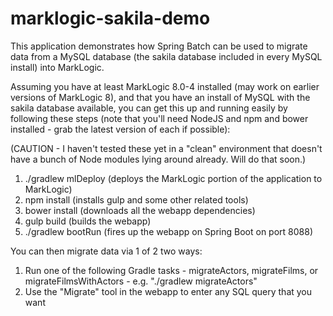 # marklogic-sakila-demo

This application demonstrates how Spring Batch can be used to migrate data from a MySQL database (the sakila
database included in every MySQL install) into MarkLogic.

Assuming you have at least MarkLogic 8.0-4 installed (may work on earlier versions of MarkLogic 8), and that 
you have an install of MySQL with the sakila database available, 
you can get this up and running easily by following these steps 
(note that you'll need NodeJS and npm and bower installed - grab the latest version of each if possible):

(CAUTION - I haven't tested these yet in a "clean" environment that doesn't have a bunch of Node modules lying around already. Will do that soon.)

1. ./gradlew mlDeploy (deploys the MarkLogic portion of the application to MarkLogic)
1. npm install (installs gulp and some other related tools) 
1. bower install (downloads all the webapp dependencies)
1. gulp build (builds the webapp)
1. ./gradlew bootRun (fires up the webapp on Spring Boot on port 8088)

You can then migrate data via 1 of 2 two ways:

1. Run one of the following Gradle tasks - migrateActors, migrateFilms, or migrateFilmsWithActors - e.g. "./gradlew migrateActors"
1. Use the "Migrate" tool in the webapp to enter any SQL query that you want


